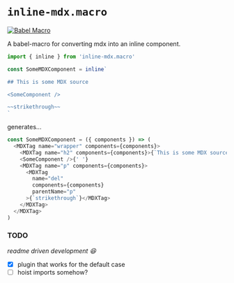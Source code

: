 # `inline-mdx.macro`

[![Babel Macro](https://img.shields.io/badge/babel--macro-%F0%9F%8E%A3-f5da55.svg?style=flat-square)](https://github.com/kentcdodds/babel-plugin-macros)

A babel-macro for converting mdx into an inline component.

```js
import { inline } from 'inline-mdx.macro'

const SomeMDXComponent = inline`

## This is some MDX source

<SomeComponent />

~~strikethrough~~
`
```

generates...

```js
const SomeMDXComponent = ({ components }) => (
  <MDXTag name="wrapper" components={components}>
    <MDXTag name="h2" components={components}>{`This is some MDX source`}</MDXTag>{' '}
    <SomeComponent />{' '}
    <MDXTag name="p" components={components}>
      <MDXTag
        name="del"
        components={components}
        parentName="p"
      >{`strikethrough`}</MDXTag>
    </MDXTag>
  </MDXTag>
)
```

### TODO

_readme driven development 😆_

- [x] plugin that works for the default case
- [ ] hoist imports somehow?
